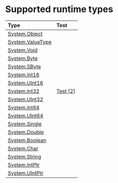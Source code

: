 # Supported runtime types

Type | Test
|:---|:---|
| [System.Object](https://docs.microsoft.com/en-us/dotnet/api/system.object) |  |
| [System.ValueType](https://docs.microsoft.com/en-us/dotnet/api/system.valuetype) |  |
| [System.Void](https://docs.microsoft.com/en-us/dotnet/api/system.void) |  |
| [System.Byte](https://docs.microsoft.com/en-us/dotnet/api/system.byte) |  |
| [System.SByte](https://docs.microsoft.com/en-us/dotnet/api/system.sbyte) |  |
| [System.Int16](https://docs.microsoft.com/en-us/dotnet/api/system.int16) |  |
| [System.UInt16](https://docs.microsoft.com/en-us/dotnet/api/system.uint16) |  |
| [System.Int32](https://docs.microsoft.com/en-us/dotnet/api/system.int32) | [Test [2]](tests/IL2C.Core.Test.Target/TypeSystems/System_Int32) |
| [System.UInt32](https://docs.microsoft.com/en-us/dotnet/api/system.uint32) |  |
| [System.Int64](https://docs.microsoft.com/en-us/dotnet/api/system.int64) |  |
| [System.UInt64](https://docs.microsoft.com/en-us/dotnet/api/system.uint64) |  |
| [System.Single](https://docs.microsoft.com/en-us/dotnet/api/system.single) |  |
| [System.Double](https://docs.microsoft.com/en-us/dotnet/api/system.double) |  |
| [System.Boolean](https://docs.microsoft.com/en-us/dotnet/api/system.boolean) |  |
| [System.Char](https://docs.microsoft.com/en-us/dotnet/api/system.char) |  |
| [System.String](https://docs.microsoft.com/en-us/dotnet/api/system.string) |  |
| [System.IntPtr](https://docs.microsoft.com/en-us/dotnet/api/system.intptr) |  |
| [System.UIntPtr](https://docs.microsoft.com/en-us/dotnet/api/system.uintptr) |  |

